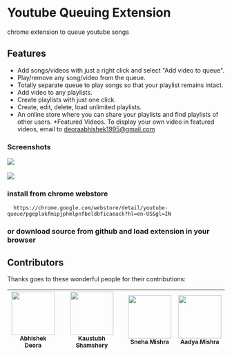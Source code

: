 # Youtube Queuing Extension
chrome extension to queue youtube songs

## Features

* Add songs/videos with just a right click and select "Add video to queue".
* Play/remove any song/video from the queue.
* Totally separate queue to play songs so that your playlist remains intact.
* Add video to any playlists.
* Create playlists with just one click.
* Create, edit, delete, load unlimited playlists.
* An online store where you can share your playlists and find playlists of other users. 
*Featured Videos. To display your own video in featured videos, email to deoraabhishek1995@gmail.com

### Screenshots

<img src="https://lh3.googleusercontent.com/_1kfngtDR_L5IYNKd_29m5bImOXjZku3KpXPNNomrijUZjsXHpLVBBRGW2En_kpdJzie31NWUw=w640-h400-e365" /><br /><br/><img src="https://lh3.googleusercontent.com/9-HalZmAnz5kz4kXPgBX6abPLM52R5JReJ3ZTx-vMlJcbl1i9caVyqDN55cRDiG7w8uJ39mVSfA=w640-h400-e365" /><br />

### install from chrome webstore

```
  https://chrome.google.com/webstore/detail/youtube-queue/pgeplakfmipjphmlpnfbeldbficaeack?hl=en-US&gl=IN
```

### or download source from github and load extension in your browser

## Contributors

Thanks goes to these wonderful people for their contributions:

| [<img src="https://avatars3.githubusercontent.com/u/9638595?s=400&v=4" width="100px;"/><br /><sub>Abhishek Deora</sub>](https://github.com/adeora7/) | [<img src="https://avatars0.githubusercontent.com/u/10321682?s=400&v=4" width="100px;"/><br /><sub>Kaustubh Shamshery</sub>](https://github.com/KaustubhShamshery) | [<img src="https://avatars3.githubusercontent.com/u/33183263?s=400&v=4" width="100px;"/><br /><sub>Sneha Mishra</sub>](https://github.com/Tlazypanda) | [<img src="https://avatars0.githubusercontent.com/u/34282889?s=400&v=4" width="100px;"/><br /><sub>Aadya Mishra</sub>](https://github.com/Panda2498) |
| :---: | :---: | :---: | :---: |
